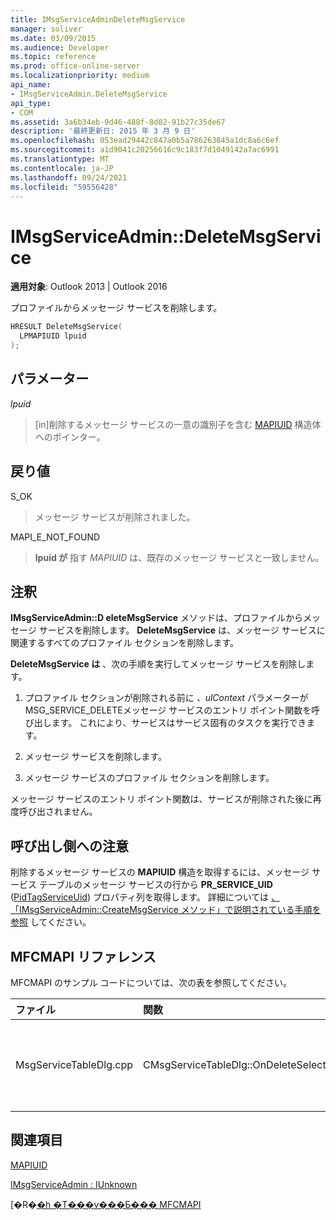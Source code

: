 ```yaml
---
title: IMsgServiceAdminDeleteMsgService
manager: soliver
ms.date: 03/09/2015
ms.audience: Developer
ms.topic: reference
ms.prod: office-online-server
ms.localizationpriority: medium
api_name:
- IMsgServiceAdmin.DeleteMsgService
api_type:
- COM
ms.assetid: 3a6b34eb-9d46-488f-8d02-91b27c35de67
description: '最終更新日: 2015 年 3 月 9 日'
ms.openlocfilehash: 053ead29442c847a0b5a786263845a1dc8a6c6ef
ms.sourcegitcommit: a1d9041c20256616c9c183f7d1049142a7ac6991
ms.translationtype: MT
ms.contentlocale: ja-JP
ms.lasthandoff: 09/24/2021
ms.locfileid: "59556428"
---
```

# <a name="imsgserviceadmindeletemsgservice"></a>IMsgServiceAdmin::DeleteMsgService

  
  
**適用対象**: Outlook 2013 | Outlook 2016 
  
プロファイルからメッセージ サービスを削除します。
  
```cpp
HRESULT DeleteMsgService(
  LPMAPIUID lpuid
);
```

## <a name="parameters"></a>パラメーター

 _lpuid_
  
> [in]削除するメッセージ サービスの一意の識別子を含む [MAPIUID](mapiuid.md) 構造体へのポインター。 
    
## <a name="return-value"></a>戻り値

S_OK 
  
> メッセージ サービスが削除されました。
    
MAPI_E_NOT_FOUND 
  
> **lpuid が** 指す _MAPIUID_ は、既存のメッセージ サービスと一致しません。 
    
## <a name="remarks"></a>注釈

**IMsgServiceAdmin::D eleteMsgService** メソッドは、プロファイルからメッセージ サービスを削除します。 **DeleteMsgService** は、メッセージ サービスに関連するすべてのプロファイル セクションを削除します。 
  
 **DeleteMsgService は** 、次の手順を実行してメッセージ サービスを削除します。 
  
1. プロファイル セクションが削除される前に  _、ulContext_ パラメーターが MSG_SERVICE_DELETEメッセージ サービスのエントリ ポイント関数を呼び出します。 これにより、サービスはサービス固有のタスクを実行できます。 
    
2. メッセージ サービスを削除します。
    
3. メッセージ サービスのプロファイル セクションを削除します。
    
メッセージ サービスのエントリ ポイント関数は、サービスが削除された後に再度呼び出されません。
  
## <a name="notes-to-callers"></a>呼び出し側への注意

削除するメッセージ サービスの **MAPIUID** 構造を取得するには、メッセージ サービス テーブルのメッセージ サービスの行から **PR_SERVICE_UID** ([PidTagServiceUid](pidtagserviceuid-canonical-property.md)) プロパティ列を取得します。 詳細については [、「IMsgServiceAdmin::CreateMsgService メソッド」で説明されている手順を参照](imsgserviceadmin-createmsgservice.md) してください。 
  
## <a name="mfcmapi-reference"></a>MFCMAPI リファレンス

MFCMAPI のサンプル コードについては、次の表を参照してください。
  
|**ファイル**|**関数**|**コメント**|
|:-----|:-----|:-----|
|MsgServiceTableDlg.cpp  <br/> |CMsgServiceTableDlg::OnDeleteSelectedItem  <br/> |MFCMAPI は **、IMsgServiceAdmin::D eleteMsgService** メソッドを使用して、選択したサービスを削除します。  <br/> |
   
## <a name="see-also"></a>関連項目



[MAPIUID](mapiuid.md)
  
[IMsgServiceAdmin : IUnknown](imsgserviceadminiunknown.md)


[�R�[�h �T���v���Ƃ��� MFCMAPI](mfcmapi-as-a-code-sample.md)

